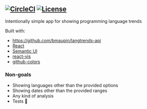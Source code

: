 [![CircleCI](https://circleci.com/gh/bmaupin/langtrends.svg?style=shield)](https://circleci.com/gh/bmaupin/langtrends)
[![License](https://img.shields.io/badge/license-MIT-blue.svg)](https://github.com/bmaupin/loopback/blob/master/LICENSE)
---

Intentionally simple app for showing programming language trends

Built with:
- https://github.com/bmaupin/langtrends-api
- [React](https://reactjs.org/)
- [Semantic UI](https://react.semantic-ui.com/)
- [react-vis](https://uber.github.io/react-vis/)
- [github-colors](https://github.com/IonicaBizau/github-colors)

### Non-goals
- Showing languages other than the provided options
- Showing dates other than the provided ranges
- Any kind of analysis
- Tests 😬
